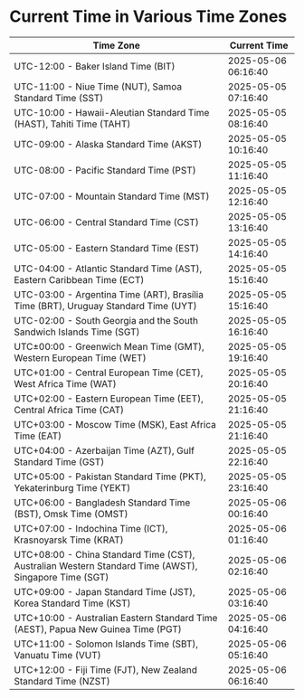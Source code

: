 # Current Time in Various Time Zones

| Time Zone | Current Time |
|-----------|--------------|
| UTC-12:00 - Baker Island Time (BIT) | 2025-05-06 06:16:40 |
| UTC-11:00 - Niue Time (NUT), Samoa Standard Time (SST) | 2025-05-05 07:16:40 |
| UTC-10:00 - Hawaii-Aleutian Standard Time (HAST), Tahiti Time (TAHT) | 2025-05-05 08:16:40 |
| UTC-09:00 - Alaska Standard Time (AKST) | 2025-05-05 10:16:40 |
| UTC-08:00 - Pacific Standard Time (PST) | 2025-05-05 11:16:40 |
| UTC-07:00 - Mountain Standard Time (MST) | 2025-05-05 12:16:40 |
| UTC-06:00 - Central Standard Time (CST) | 2025-05-05 13:16:40 |
| UTC-05:00 - Eastern Standard Time (EST) | 2025-05-05 14:16:40 |
| UTC-04:00 - Atlantic Standard Time (AST), Eastern Caribbean Time (ECT) | 2025-05-05 15:16:40 |
| UTC-03:00 - Argentina Time (ART), Brasília Time (BRT), Uruguay Standard Time (UYT) | 2025-05-05 15:16:40 |
| UTC-02:00 - South Georgia and the South Sandwich Islands Time (SGT) | 2025-05-05 16:16:40 |
| UTC±00:00 - Greenwich Mean Time (GMT), Western European Time (WET) | 2025-05-05 19:16:40 |
| UTC+01:00 - Central European Time (CET), West Africa Time (WAT) | 2025-05-05 20:16:40 |
| UTC+02:00 - Eastern European Time (EET), Central Africa Time (CAT) | 2025-05-05 21:16:40 |
| UTC+03:00 - Moscow Time (MSK), East Africa Time (EAT) | 2025-05-05 21:16:40 |
| UTC+04:00 - Azerbaijan Time (AZT), Gulf Standard Time (GST) | 2025-05-05 22:16:40 |
| UTC+05:00 - Pakistan Standard Time (PKT), Yekaterinburg Time (YEKT) | 2025-05-05 23:16:40 |
| UTC+06:00 - Bangladesh Standard Time (BST), Omsk Time (OMST) | 2025-05-06 00:16:40 |
| UTC+07:00 - Indochina Time (ICT), Krasnoyarsk Time (KRAT) | 2025-05-06 01:16:40 |
| UTC+08:00 - China Standard Time (CST), Australian Western Standard Time (AWST), Singapore Time (SGT) | 2025-05-06 02:16:40 |
| UTC+09:00 - Japan Standard Time (JST), Korea Standard Time (KST) | 2025-05-06 03:16:40 |
| UTC+10:00 - Australian Eastern Standard Time (AEST), Papua New Guinea Time (PGT) | 2025-05-06 04:16:40 |
| UTC+11:00 - Solomon Islands Time (SBT), Vanuatu Time (VUT) | 2025-05-06 05:16:40 |
| UTC+12:00 - Fiji Time (FJT), New Zealand Standard Time (NZST) | 2025-05-06 06:16:40 |
